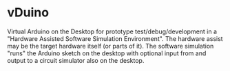 # vDuino
Virtual Arduino on the Desktop for prototype test/debug/development in a "Hardware Assisted Software Simulation Environment". The hardware assist may be the target hardware itself (or parts of it). The software simulation "runs" the Arduino sketch on the desktop with optional input from and output to a circuit simulator also on the desktop.
